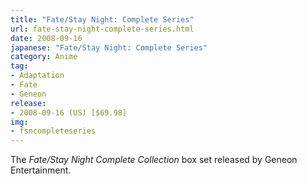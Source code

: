 ```yaml
---
title: "Fate/Stay Night: Complete Series"
url: fate-stay-night-complete-series.html
date: 2008-09-16
japanese: "Fate/Stay Night: Complete Series"
category: Anime
tag:
- Adaptation
- Fate
- Geneon
release:
- 2008-09-16 (US) [$69.98]
img:
- fsncompleteseries
---
```


The *Fate/Stay Night Complete Collection* box set released by Geneon Entertainment.